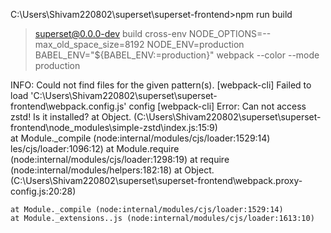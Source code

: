 C:\Users\Shivam220802\superset\superset-frontend>npm run build

> superset@0.0.0-dev build
> cross-env NODE_OPTIONS=--max_old_space_size=8192 NODE_ENV=production BABEL_ENV="${BABEL_ENV:=production}" webpack --color --mode production

INFO: Could not find files for the given pattern(s).
[webpack-cli] Failed to load 'C:\Users\Shivam220802\superset\superset-frontend\webpack.config.js' config
[webpack-cli] Error: Can not access zstd! Is it installed?
    at Object.<anonymous> (C:\Users\Shivam220802\superset\superset-frontend\node_modules\simple-zstd\index.js:15:9)  
    at Module._compile (node:internal/modules/cjs/loader:1529:14)
les/cjs/loader:1096:12)
    at Module.require (node:internal/modules/cjs/loader:1298:19)
    at require (node:internal/modules/helpers:182:18)
    at Object.<anonymous> (C:\Users\Shivam220802\superset\superset-frontend\webpack.proxy-config.js:20:28)

    at Module._compile (node:internal/modules/cjs/loader:1529:14)
    at Module._extensions..js (node:internal/modules/cjs/loader:1613:10)

